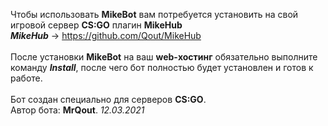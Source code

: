 ﻿Чтобы использовать <b>MikeBot</b> вам потребуется установить на свой игровой сервер <b>CS:GO</b> плагин <b>MikeHub</b><br />
<b><i>MikeHub</i></b> -> https://github.com/Qout/MikeHub
<br /><br />
После установки <b>MikeBot</b> на ваш <b>web-хостинг</b> обязательно выполните команду <i><b>Install</b></i>, после чего бот полностью будет установлен и готов к работе.
<br /><br />
Бот создан специально для серверов <b>CS:GO</b>.<br />
Автор бота: <b>MrQout</b>. <i>12.03.2021</i>
